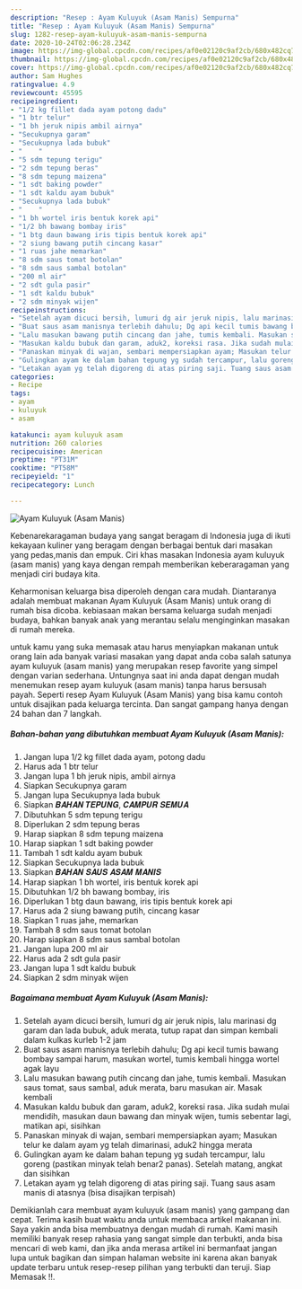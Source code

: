 ```yaml
---
description: "Resep : Ayam Kuluyuk (Asam Manis) Sempurna"
title: "Resep : Ayam Kuluyuk (Asam Manis) Sempurna"
slug: 1282-resep-ayam-kuluyuk-asam-manis-sempurna
date: 2020-10-24T02:06:28.234Z
image: https://img-global.cpcdn.com/recipes/af0e02120c9af2cb/680x482cq70/ayam-kuluyuk-asam-manis-foto-resep-utama.jpg
thumbnail: https://img-global.cpcdn.com/recipes/af0e02120c9af2cb/680x482cq70/ayam-kuluyuk-asam-manis-foto-resep-utama.jpg
cover: https://img-global.cpcdn.com/recipes/af0e02120c9af2cb/680x482cq70/ayam-kuluyuk-asam-manis-foto-resep-utama.jpg
author: Sam Hughes
ratingvalue: 4.9
reviewcount: 45595
recipeingredient:
- "1/2 kg fillet dada ayam potong dadu"
- "1 btr telur"
- "1 bh jeruk nipis ambil airnya"
- "Secukupnya garam"
- "Secukupnya lada bubuk"
- "    "
- "5 sdm tepung terigu"
- "2 sdm tepung beras"
- "8 sdm tepung maizena"
- "1 sdt baking powder"
- "1 sdt kaldu ayam bubuk"
- "Secukupnya lada bubuk"
- "    "
- "1 bh wortel iris bentuk korek api"
- "1/2 bh bawang bombay iris"
- "1 btg daun bawang iris tipis bentuk korek api"
- "2 siung bawang putih cincang kasar"
- "1 ruas jahe memarkan"
- "8 sdm saus tomat botolan"
- "8 sdm saus sambal botolan"
- "200 ml air"
- "2 sdt gula pasir"
- "1 sdt kaldu bubuk"
- "2 sdm minyak wijen"
recipeinstructions:
- "Setelah ayam dicuci bersih, lumuri dg air jeruk nipis, lalu marinasi dg garam dan lada bubuk, aduk merata, tutup rapat dan simpan kembali dalam kulkas kurleb 1-2 jam"
- "Buat saus asam manisnya terlebih dahulu; Dg api kecil tumis bawang bombay sampai harum, masukan wortel, tumis kembali hingga wortel agak layu"
- "Lalu masukan bawang putih cincang dan jahe, tumis kembali. Masukan saus tomat, saus sambal, aduk merata, baru masukan air. Masak kembali"
- "Masukan kaldu bubuk dan garam, aduk2, koreksi rasa. Jika sudah mulai mendidih, masukan daun bawang dan minyak wijen, tumis sebentar lagi, matikan api, sisihkan"
- "Panaskan minyak di wajan, sembari mempersiapkan ayam; Masukan telur ke dalam ayam yg telah dimarinasi, aduk2 hingga merata"
- "Gulingkan ayam ke dalam bahan tepung yg sudah tercampur, lalu goreng (pastikan minyak telah benar2 panas). Setelah matang, angkat dan sisihkan"
- "Letakan ayam yg telah digoreng di atas piring saji. Tuang saus asam manis di atasnya (bisa disajikan terpisah)"
categories:
- Recipe
tags:
- ayam
- kuluyuk
- asam

katakunci: ayam kuluyuk asam 
nutrition: 260 calories
recipecuisine: American
preptime: "PT31M"
cooktime: "PT58M"
recipeyield: "1"
recipecategory: Lunch

---
```



![Ayam Kuluyuk (Asam Manis)](https://img-global.cpcdn.com/recipes/af0e02120c9af2cb/680x482cq70/ayam-kuluyuk-asam-manis-foto-resep-utama.jpg)

Kebenarekaragaman budaya yang sangat beragam di Indonesia juga di ikuti kekayaan kuliner yang beragam dengan berbagai bentuk dari masakan yang pedas,manis dan empuk. Ciri khas masakan Indonesia ayam kuluyuk (asam manis) yang kaya dengan rempah memberikan keberaragaman yang menjadi ciri budaya kita.


Keharmonisan keluarga bisa diperoleh dengan cara mudah. Diantaranya adalah membuat makanan Ayam Kuluyuk (Asam Manis) untuk orang di rumah bisa dicoba. kebiasaan makan bersama keluarga sudah menjadi budaya, bahkan banyak anak yang merantau selalu menginginkan masakan di rumah mereka.



untuk kamu yang suka memasak atau harus menyiapkan makanan untuk orang lain ada banyak variasi masakan yang dapat anda coba salah satunya ayam kuluyuk (asam manis) yang merupakan resep favorite yang simpel dengan varian sederhana. Untungnya saat ini anda dapat dengan mudah menemukan resep ayam kuluyuk (asam manis) tanpa harus bersusah payah.
Seperti resep Ayam Kuluyuk (Asam Manis) yang bisa kamu contoh untuk disajikan pada keluarga tercinta. Dan sangat gampang hanya dengan 24 bahan dan 7 langkah.


<!--inarticleads1-->

##### Bahan-bahan yang dibutuhkan membuat Ayam Kuluyuk (Asam Manis):

1. Jangan lupa 1/2 kg fillet dada ayam, potong dadu
1. Harus ada 1 btr telur
1. Jangan lupa 1 bh jeruk nipis, ambil airnya
1. Siapkan Secukupnya garam
1. Jangan lupa Secukupnya lada bubuk
1. Siapkan  𝑩𝑨𝑯𝑨𝑵 𝑻𝑬𝑷𝑼𝑵𝑮, 𝑪𝑨𝑴𝑷𝑼𝑹 𝑺𝑬𝑴𝑼𝑨
1. Dibutuhkan 5 sdm tepung terigu
1. Diperlukan 2 sdm tepung beras
1. Harap siapkan 8 sdm tepung maizena
1. Harap siapkan 1 sdt baking powder
1. Tambah 1 sdt kaldu ayam bubuk
1. Siapkan Secukupnya lada bubuk
1. Siapkan  𝑩𝑨𝑯𝑨𝑵 𝑺𝑨𝑼𝑺 𝑨𝑺𝑨𝑴 𝑴𝑨𝑵𝑰𝑺
1. Harap siapkan 1 bh wortel, iris bentuk korek api
1. Dibutuhkan 1/2 bh bawang bombay, iris
1. Diperlukan 1 btg daun bawang, iris tipis bentuk korek api
1. Harus ada 2 siung bawang putih, cincang kasar
1. Siapkan 1 ruas jahe, memarkan
1. Tambah 8 sdm saus tomat botolan
1. Harap siapkan 8 sdm saus sambal botolan
1. Jangan lupa 200 ml air
1. Harus ada 2 sdt gula pasir
1. Jangan lupa 1 sdt kaldu bubuk
1. Siapkan 2 sdm minyak wijen




<!--inarticleads2-->

##### Bagaimana membuat  Ayam Kuluyuk (Asam Manis):

1. Setelah ayam dicuci bersih, lumuri dg air jeruk nipis, lalu marinasi dg garam dan lada bubuk, aduk merata, tutup rapat dan simpan kembali dalam kulkas kurleb 1-2 jam
1. Buat saus asam manisnya terlebih dahulu; Dg api kecil tumis bawang bombay sampai harum, masukan wortel, tumis kembali hingga wortel agak layu
1. Lalu masukan bawang putih cincang dan jahe, tumis kembali. Masukan saus tomat, saus sambal, aduk merata, baru masukan air. Masak kembali
1. Masukan kaldu bubuk dan garam, aduk2, koreksi rasa. Jika sudah mulai mendidih, masukan daun bawang dan minyak wijen, tumis sebentar lagi, matikan api, sisihkan
1. Panaskan minyak di wajan, sembari mempersiapkan ayam; Masukan telur ke dalam ayam yg telah dimarinasi, aduk2 hingga merata
1. Gulingkan ayam ke dalam bahan tepung yg sudah tercampur, lalu goreng (pastikan minyak telah benar2 panas). Setelah matang, angkat dan sisihkan
1. Letakan ayam yg telah digoreng di atas piring saji. Tuang saus asam manis di atasnya (bisa disajikan terpisah)




Demikianlah cara membuat ayam kuluyuk (asam manis) yang gampang dan cepat. Terima kasih buat waktu anda untuk membaca artikel makanan ini. Saya yakin anda bisa membuatnya dengan mudah di rumah. Kami masih memiliki banyak resep rahasia yang sangat simple dan terbukti, anda bisa mencari di web kami, dan jika anda merasa artikel ini bermanfaat jangan lupa untuk bagikan dan simpan halaman website ini karena akan banyak update terbaru untuk resep-resep pilihan yang terbukti dan teruji. Siap Memasak !!. 

